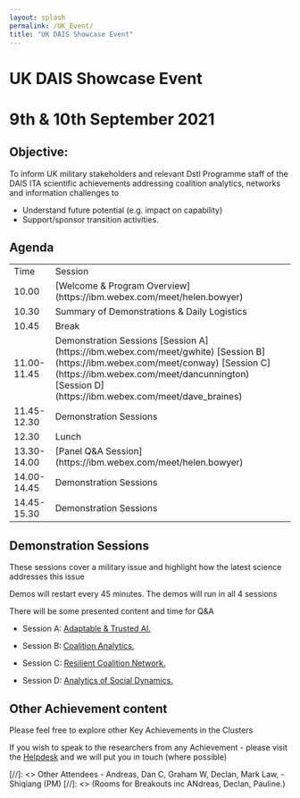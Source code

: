 ```yaml
---
layout: splash
permalink: /UK_Event/
title: "UK DAIS Showcase Event"
---
```


# UK DAIS Showcase Event
# 9th & 10th September 2021

## Objective:

To inform UK military stakeholders and relevant Dstl Programme staff of the DAIS ITA scientific achievements addressing coalition analytics, networks and information challenges to 
- Understand future potential (e.g. impact on capability)
- Support/sponsor transition activities. 

## Agenda

<table>
  <tbody>
    <tr>
      <td>Time</td>
      <td>Session</td>
    </tr>
    <tr>
      <td>10.00</td>
      <td>
      [Welcome & Program Overview](https://ibm.webex.com/meet/helen.bowyer)
      </td>
    </tr>
    <tr>
      <td>10.30</td>
      <td>Summary of Demonstrations & Daily Logistics</td>
    </tr>
    <tr>
      <td>10.45</td>
      <td>Break</td>
    </tr>
    <tr>
      <td>11.00-11.45</td>
      <td>Demonstration Sessions
[Session A](https://ibm.webex.com/meet/gwhite) [Session B](https://ibm.webex.com/meet/conway)  [Session C](https://ibm.webex.com/meet/dancunnington)  [Session D](https://ibm.webex.com/meet/dave_braines)  
<!--Possibly Roger Whitaker & Dave Braines.   Possibly 3c01, 3a03 & 3b02 (which is 30 mins!)--></td>
    </tr>
    <tr>
      <td>11.45-12.30</td>
      <td>Demonstration Sessions</td>
    </tr>
    <tr>
      <td>12.30</td>
      <td>Lunch</td>
    </tr>
    <tr>
      <td>13.30-14.00</td>
      <td>
        [Panel Q&A Session](https://ibm.webex.com/meet/helen.bowyer)
      </td>
    </tr>
    <tr>
      <td>14.00-14.45</td>
      <td>Demonstration Sessions</td>
    </tr>
    <tr>
      <td>14.45-15.30</td>
      <td>Demonstration Sessions</td>
    </tr>
  </tbody>
</table>


## Demonstration Sessions

These sessions cover a military issue and highlight how the latest science addresses this issue

Demos will restart every 45 minutes. The demos will run in all 4 sessions 

There will be some presented content and time for Q&A


- Session A: [Adaptable & Trusted AI.](https://ibm.webex.com/meet/gwhite)  
<!--Possibly Alun Preece & Gavin Pearson.  Possibly 1c16 & 1d01 -->

- Session B: [Coalition Analytics.](https://ibm.webex.com/meet/conway)  
<!--Possibly Graham Bent & Dave C-J & Shiqiang Wang.  Possibly 1a08 (on Federated Learning) & 1a11 on VSA.-->

- Session C: [Resilient Coalition Network.](https://ibm.webex.com/meet/dancunnington)  
<!--Possibly Kin Leung, Alessandra Russo & John Melrose.  Possibly 2a09 on SDC, & ? on Policy.-->

- Session D: [Analytics of Social Dynamics.](https://ibm.webex.com/meet/dave_braines)  
<!--Possibly Roger Whitaker & Dave Braines.   Possibly 3c01, 3a03 & 3b02 (which is 30 mins!)-->


## Other Achievement content

Please feel free to explore other Key Achievements in the Clusters

If you wish to speak to the researchers from any Achievement - please visit the [Helpdesk](https://ibm.webex.com/meet/helen.bowyer) and we will put you in touch (where possible)

[//]: <> Other Attendees - Andreas, Dan C, Graham W, Declan, Mark Law, - Shiqiang (PM) 
[//]: <> (Rooms for Breakouts inc ANdreas, Declan, Pauline.)




